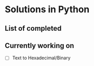 # Solutions in Python

## List of completed

## Currently working on

- [ ] Text to Hexadecimal/Binary
